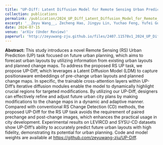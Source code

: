```yaml
---
title: "UP-Diff: Latent Diffusion Model for Remote Sensing Urban Prediction"
collection: publications
permalink: /publication/2024_UP_Diff_Latent_Diffusion_Model_for_Remote_Sensing_Urban_Prediction
excerpt: '__Zeyu Wang__, Zecheng Hao, Jingyu Lin, Yuchao Feng, Yufei Guo.'
date: 2024-07-15
venue: 'arXiv (Under Review)'
paperurl: 'http://zeyuwang-zju.github.io/files/2407.11578v1_2024_UP_Diff_Latent_Diffusion_Model_for_Remote_Sensing_Urban_Prediction.pdf'
---
```


__Abstract:__ This study introduces a novel Remote Sensing (RS) Urban Prediction (UP) task focused on future urban planning, which aims to forecast urban layouts by utilizing information from existing urban layouts and planned change maps. To address the proposed RS UP task, we propose UP-Diff, which leverages a Latent Diffusion Model (LDM) to capture positionaware embeddings of pre-change urban layouts and planned change maps. In specific, the trainable cross-attention layers within UP-Diff’s iterative diffusion modules enable the model to dynamically highlight crucial regions for targeted modifications. By utilizing our UP-Diff, designers can effectively refine and adjust future urban city plans by making modifications to the change maps in a dynamic and adaptive manner. Compared with conventional RS Change Detection (CD) methods, the proposed UP-Diff for the RS UP task avoids the requirement of paired prechange and post-change images, which enhances the practical usage in city development. Experimental results on LEVIRCD and SYSU-CD datasets show UP-Diff’s ability to accurately predict future urban layouts with high fidelity, demonstrating its potential for urban planning. Code and model weights are available at https://github.com/zeyuwang-zju/UP-Diff.
